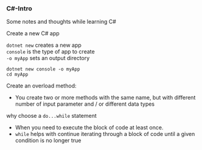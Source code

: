 ### C#-Intro 

Some notes and thoughts while learning C# <br>


 Create a new C# app

`dotnet new` creates a new app <br>
`console` is the type of app to create <br>
`-o myApp` sets an output directory

```shell
dotnet new console -o myApp
cd myApp
```

Create an overload method: <br>
- You create two or more methods with the same name, but with different number of input parameter and / or different data types

why choose a `do...while` statement <br>
- When you need to execute the block of code at least once. 
- `while` helps with continue iterating through a block of code until a given condition is no longer true 